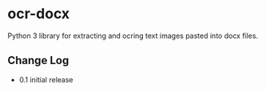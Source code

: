 # ocr-docx

Python 3 library for extracting and ocring text images pasted into docx files.

## Change Log

* 0.1 initial release